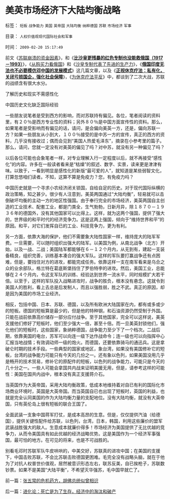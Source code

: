 # 美英市场经济下大陆均衡战略

标签： `短板` `战争能力` `美国` `英帝国` `大陆均衡` `纳粹德国` `苏联` `市场经济` `军事` 

目录： `人权价值观现代国际社会和军事`

时间： `2009-02-20 15:17:49`

前文《[苏联崩溃的资金因素](../../../2009/2/19/250亿美元望远镜看透苏联崩溃真相.md)》，和《**[比沙皇更残暴的红色专制也没能救俄国（1917－1993）](http://blog.sina.com.cn/s/blog_5563a64d0100aqam.html)**》，《[从购买力看俄国](../../../2008/10/3/俄国不是中国模仿的对象.md)》和《[沙皇专制代表了先进的生产力](http://blog.sina.com.cn/s/blog_5563a64d0100aq6o.html)》，《**[俄国印度无法也不必要模仿邓中国的发展模式](../../../2008/12/28/俄国印度无法也不必要模仿邓中国的发展模式.md)**》这几篇文章，以及《**[正视休克疗法：私有化，关闭亏损国企，强化社会保障](../../../2008/12/23/私有化，关闭亏损国企，强化社会保障.md)**》，《[为休克疗法平反](../../../2008/12/18/俄罗斯休克疗法可能被妖魔化了.md)》中，都谈到了二次大战，苏联的战绩含有很大水分。

了解历史和现实不需感性化

中国历史文化缺乏国际经验

一些朋友说笔者是受到西方的影响，而对苏联持有偏见。各位，笔者阅读的资料里，有２０％是西方专业性的资料；另外８０％是中国方面宣传性的资料。那么，如果笔者是受影响而有偏见的话，请问，是会偏向美英一方，还是，偏向苏联一方？如果一些朋友从小到大，１００％接受的是中苏一方的宣传，真正的西方的资料，几乎没有接收过；偶而会见到“美国人热爱毛泽东”，摘录在小参考里的篇子。那么，请问，您就一定没有对美英的偏见了吗？对中苏，就没有另一种偏见了吗？

以后各位可能也会象笔者一样，对专业理解入行一定程度以后，就不再接受“感性化”的内容。许多在一般读者看来是“枯燥”的叙述、数字、实景，读来更是津津有味。以致于，一看到明显是感性化的新版“最可爱的人”，就知道是某些弱智文化，打算忽悠咱们读者。不知，这算不算是免疫力？您，有免疫力吗？

中国历史就是一个寻求小农经济闭关锁国，自给自足的历史。对于现代国际纵横的政治策略，知之甚少。很少有人注意到，美英两国通过“大陆均衡”，轻易就可以击倒破坏均衡的主动一方的地区性强国。由于奉行完全的市场经济，美英两国自主创造的工业技术、配套工业，都是门类全，生气勃勃，日新月异，除１８７０－１９３６年的德国外，没有其他国家可以比得上。这样，就为这两个强国，提供了强大的，世界级的和平时代的经济竞争力。这是这两上强国，倾向于“维持世界和平”的原因。和平，对它们发挥自已的工业、科技竞争力，更为有利。

另一方面，依靠大海的保护，他们不需要象大陆性国家一样，维持庞大的陆军军费。一旦需要，可以随时组织出强大的陆军。以美国为例，从南北战争（北方）开始，以及一战、二战；美国陆军都能够在６－１２个月内，从无到有，建起一支装备精良，组织完善，训练基本凑合的强大军队。这样的军队要打赢战争还有点困难，但是，要挡住对方的进攻，都能完成任务。依靠这样一支在南军看来是乌合之众的业余部队，格兰特在葛底斯堡挡住了罗伯特李的进攻。然后，美国工业，总能够在２４个月内，令这支军队的训练、经验达到世界一流水平，同时规模扩大若干倍。以至于，这样的军队投入战略进攻时，战争的胜负，根本没有悬念。这就令到美国人的胜利，看上去总是后发制人，而且以强胜弱，胜之不武。真正的原因，却是因为美国的市场工业经济。

相反，包括中国、日本、苏联、德国，以及所有欧洲大陆国家在内，都有或多或少的短板。德国的短板算是最少的，但是他的特种钢，和石油资源仍然受制于外国。只能在战前依靠高价储存一部分应付战争。至于其他国家，完全可以这样说，美英支援他们修好了短板时，他们至少强大一倍，甚至十倍。而一旦美英封锁他们，强化他们的短板时，这些国家，象纳粹德国，战争能力至少下了一个档次。二战后期，依靠美国的电台，苏军可以向连一级下达作战命令；连一级也可以向指挥中心汇报当地战情；有效调动师一级的炮火。而德国，还要依靠骑马的通迅兵。这是拿破仑时期的技术手段。一些典型的国家或地区，象台湾，如果没有美国修补它的短板，台湾的战争能力可能只有今天的几份之一。还有象以色列，如果美国没用几乎是畅开的技术贸易，修补它的原配件的短板，以色列的战争能力，可能只是今天的几十分之一。一些人可能会拿国共内战来证明美援无用，但是，请参考这样的可能性：美国在国共内战中，根本没有真正支援蒋介石。

当英国作为大英帝国，采用大陆均衡政策，低成本地维持着对自已有利的国际化市场商业环境时，英国是大英帝国。而当英国自已也出现了短板时，英国的利益，也就是完全认同美国的作为大陆均衡力量的支配地位。没有大陆均衡，就没有大英帝国，只有英伦岛上很有短板的联合王国了。

全面武装一支象中国蒋军打仗，是成本高昂的生意。但是，仅仅提供汽油（给德国），提供关键性配件给苏联，以色列，台湾，日本，韩国，利用这些廉价的盟军武装战胜强大的敌人。生意成本就廉价得多！市场经济为美国提供了无比优越的竞争力，从而令美国具有如此优越的经济战略优势。这是美国作为一个经济军事强国，最可怕的地方。在可见的将来，也是不可战胜的。

别看毛邓时苏联军队牛皮哄哄的，中美交好，苏联真的进攻中国；在美国的支援下，中国击败苏联，不会比苏联击败德国更困难。毛完全没有战略头脑，就在于他为了对抗人权普世价值观，居然被意识形态左右，联苏反美，自已挨枪子，苏联数钞票。如果不是美国“大陆平衡”，不希望灭华强苏，毛中国早就亡了。



前一篇：[张五常的危机药方，胡佛总统似曾相识](../../../2009/2/20/张五常的危机药方，胡佛总统似曾相识.md)

后一篇：[进化论：死亡是为了生存，经济中的淘汰和破产](../../../2009/2/21/进化论：死亡是为了生存，经济中的淘汰和破产.md)